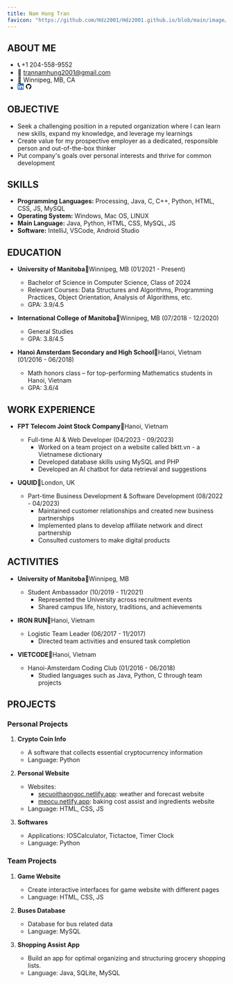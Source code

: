```yaml
---
title: Nam Hung Tran
favicon: "https://github.com/Hdz2001/Hdz2001.github.io/blob/main/image/website_icon.png?raw=true"
---
```

	
## ABOUT ME
- **📞** +1 204-558-9552
- **📧** trannamhung2001@gmail.com
- **📍** Winnipeg, MB, CA
- [<svg height="3%" style="fill-rule:evenodd;clip-rule:evenodd;stroke-linejoin:round;stroke-miterlimit:2;" version="1.1" viewBox="0 0 512 512" width="3%" xml:space="preserve" xmlns="http://www.w3.org/2000/svg" xmlns:serif="http://www.serif.com/" xmlns:xlink="http://www.w3.org/1999/xlink"><g id="g5891"><path d="M512,64c0,-35.323 -28.677,-64 -64,-64l-384,0c-35.323,0 -64,28.677 -64,64l0,384c0,35.323 28.677,64 64,64l384,0c35.323,0 64,-28.677 64,-64l0,-384Z" id="background" style="fill:#2867b2;"/><g id="shapes"><rect height="257.962" id="rect11" style="fill:#fff;" width="85.76" x="61.053" y="178.667"/><path d="M104.512,54.28c-29.341,0 -48.512,19.29 -48.512,44.573c0,24.752 18.588,44.574 47.377,44.574l0.554,0c29.903,0 48.516,-19.822 48.516,-44.574c-0.555,-25.283 -18.611,-44.573 -47.935,-44.573Z" id="path13-0" style="fill:#fff;fill-rule:nonzero;"/><path d="M357.278,172.601c-45.49,0 -65.866,25.017 -77.276,42.589l0,-36.523l-85.738,0c1.137,24.197 0,257.961 0,257.961l85.737,0l0,-144.064c0,-7.711 0.554,-15.42 2.827,-20.931c6.188,-15.4 20.305,-31.352 43.993,-31.352c31.012,0 43.436,23.664 43.436,58.327l0,138.02l85.741,0l0,-147.93c0,-79.237 -42.305,-116.097 -98.72,-116.097Z" id="path15" style="fill:#fff;fill-rule:nonzero;"/></g></g></svg>](https://www.linkedin.com/in/hdz2001/) [<svg height="31%" id="Layer_1" style="enable-background:new 0 0 512 512;" version="1.1" viewBox="0 0 512 512" width="3%" xml:space="preserve" xmlns="http://www.w3.org/2000/svg" xmlns:xlink="http://www.w3.org/1999/xlink"><style type="text/css"><![CDATA[
	.st0{fill-rule:evenodd;clip-rule:evenodd;}
]]></style><g><path class="st0" d="M256,32C132.3,32,32,134.8,32,261.7c0,101.5,64.2,187.5,153.2,217.9c11.2,2.1,15.3-5,15.3-11.1   c0-5.5-0.2-19.9-0.3-39.1c-62.3,13.9-75.5-30.8-75.5-30.8c-10.2-26.5-24.9-33.6-24.9-33.6c-20.3-14.3,1.5-14,1.5-14   c22.5,1.6,34.3,23.7,34.3,23.7c20,35.1,52.4,25,65.2,19.1c2-14.8,7.8-25,14.2-30.7c-49.7-5.8-102-25.5-102-113.5   c0-25.1,8.7-45.6,23-61.6c-2.3-5.8-10-29.2,2.2-60.8c0,0,18.8-6.2,61.6,23.5c17.9-5.1,37-7.6,56.1-7.7c19,0.1,38.2,2.6,56.1,7.7   c42.8-29.7,61.5-23.5,61.5-23.5c12.2,31.6,4.5,55,2.2,60.8c14.3,16.1,23,36.6,23,61.6c0,88.2-52.4,107.6-102.3,113.3   c8,7.1,15.2,21.1,15.2,42.5c0,30.7-0.3,55.5-0.3,63c0,6.1,4,13.3,15.4,11C415.9,449.1,480,363.1,480,261.7   C480,134.8,379.7,32,256,32z"/></g></svg>](https://github.com/Hdz2001) 

## OBJECTIVE
- Seek a challenging position in a reputed organization where I can learn new skills, expand my knowledge, and leverage my learnings
- Create value for my prospective employer as a dedicated, responsible person and out-of-the-box thinker
- Put company's goals over personal interests and thrive for common development

## SKILLS
- **Programming Languages:** Processing, Java, C, C++, Python, HTML, CSS, JS, MySQL
- **Operating System:** Windows, Mac OS, LINUX
- **Main Language:** Java, Python, HTML, CSS, MySQL, JS
- **Software:** IntelliJ, VSCode, Android Studio

## EDUCATION
- **University of Manitoba**📍Winnipeg, MB (01/2021 - Present)
    - Bachelor of Science in Computer Science, Class of 2024
    - Relevant Courses: Data Structures and Algorithms, Programming Practices, Object Orientation, Analysis of Algorithms, etc.
    - GPA: 3.9/4.5

- **International College of Manitoba**📍Winnipeg, MB (07/2018 - 12/2020)
    - General Studies
    - GPA: 3.8/4.5

- **Hanoi Amsterdam Secondary and High School**📍Hanoi, Vietnam (01/2016 - 06/2018)
    - Math honors class – for top-performing Mathematics students in Hanoi, Vietnam
    - GPA: 3.6/4

## WORK EXPERIENCE
- **FPT Telecom Joint Stock Company**📍Hanoi, Vietnam
    - Full-time AI & Web Developer (04/2023 - 09/2023)
        - Worked on a team project on a website called bktt.vn - a Vietnamese dictionary
        - Developed database skills using MySQL and PHP
        - Developed an AI chatbot for data retrieval and suggestions

- **UQUID**📍London, UK
    - Part-time Business Development & Software Development (08/2022 - 04/2023)
        - Maintained customer relationships and created new business partnerships
        - Implemented plans to develop affiliate network and direct partnership
        - Consulted customers to make digital products

## ACTIVITIES
- **University of Manitoba**📍Winnipeg, MB
    - Student Ambassador (10/2019 - 11/2021)
        - Represented the University across recruitment events
        - Shared campus life, history, traditions, and achievements

- **IRON RUN**📍Hanoi, Vietnam
    - Logistic Team Leader (06/2017 - 11/2017)
        - Directed team activities and ensured task completion

- **VIETCODE**📍Hanoi, Vietnam
    - Hanoi-Amsterdam Coding Club (01/2016 - 06/2018)
        - Studied languages such as Java, Python, C through team projects

## PROJECTS
### Personal Projects
1. **Crypto Coin Info**
   - A software that collects essential cryptocurrency information
   - Language: Python

2. **Personal Website**
   - Websites:
     - [secuoithaongoc.netlify.app](https://secuoithaongoc.netlify.app): weather and forecast website
     - [meocu.netlify.app](https://meocu.netlify.app): baking cost assist and ingredients website
   - Language: HTML, CSS, JS

3. **Softwares**
   - Applications: IOSCalculator, Tictactoe, Timer Clock
   - Language: Python

### Team Projects
1. **Game Website**
   - Create interactive interfaces for game website with different pages
   - Language: HTML, CSS, JS

2. **Buses Database**
   - Database for bus related data
   - Language: MySQL

3. **Shopping Assist App**
   - Build an app for optimal organizing and structuring grocery shopping lists.
   - Language: Java, SQLite, MySQL
